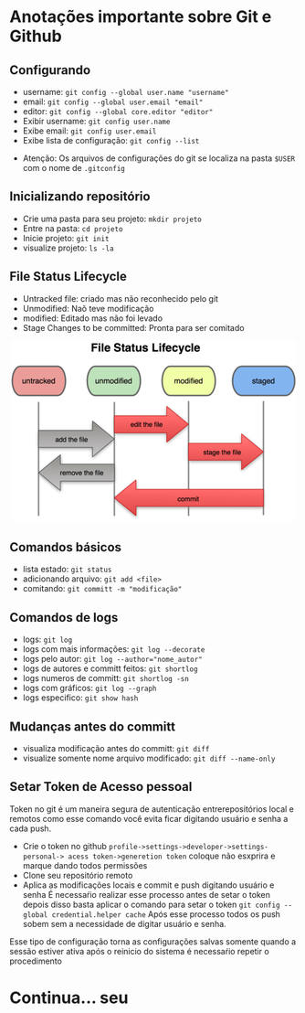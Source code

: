 # Anotações importante sobre Git e Github

## Configurando
- username: `git config --global user.name "username"`
- email: `git config --global user.email "email"`
- editor: `git config --global core.editor "editor"`
- Exibir username: `git config user.name`
- Exibe email: `git config user.email`
- Exibe lista de configuração: `git config --list`

* Atenção:
Os arquivos de configurações do git se localiza na pasta `$USER` com o
nome de `.gitconfig` 

## Inicializando repositório
- Crie uma pasta para seu projeto: `mkdir projeto`
- Entre na pasta: `cd projeto`
- Inicie projeto: `git init`
- visualize projeto: `ls -la`

## File Status Lifecycle
- Untracked file: criado mas não reconhecido pelo git
- Unmodified: Naõ teve modificação
- modified: Editado mas não foi levado
- Stage Changes to be committed: Pronta para ser comitado

<p align="center"> <img src="https://github.com/wsalmeida/git_comandos/blob/main/src/lifecycle.png">

## Comandos básicos
- lista estado: `git status`
- adicionando arquivo: `git add <file>`
- comitando: `git committ -m "modificação"`

## Comandos de logs
- logs: `git log`
- logs com mais informações: `git log --decorate`
- logs pelo autor: `git log --author="nome_autor"`
- logs de autores e committ feitos: `git shortlog`
- logs numeros de committ: `git shortlog -sn`
- logs com gráficos: `git log --graph`
- logs especifico: `git show hash`

## Mudanças antes do committ
- visualiza modificação antes do committ: `git diff`
- visualize somente nome arquivo modificado: `git diff --name-only`

## Setar Token de Acesso pessoal
Token no git é um maneira segura de autenticação entrerepositórios local e 
remotos como esse comando você evita ficar digitando usuário e senha a cada push.
 - Crie o token no github `profile->settings->developer->settings-personal->
 acess token->generetion token` coloque não esxprira e marque dando todos permissões
 - Clone seu repositório remoto
 - Aplica as modificações locais e commit e push digitando usuário e senha
É necessaŕio realizar esse processo antes de setar o token depois disso basta
aplicar o comando para setar o token 
`git config --global credential.helper cache`
Após esse processo todos os push sobem sem a necessidade de digitar usuário e 
senha.

Esse tipo de configuração torna as configurações salvas somente quando a sessão
estiver ativa após o reinicio do sistema é necessaŕio repetir o procedimento

# Continua... seu 
